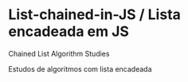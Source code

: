 # List-chained-in-JS / Lista encadeada em JS

Chained List Algorithm Studies

Estudos de algoritmos com lista encadeada
